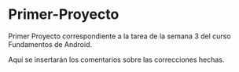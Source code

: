 # Primer-Proyecto
Primer Proyecto correspondiente a la tarea de la semana 3 del curso Fundamentos de Android.

Aquí se insertarán los comentarios sobre las correcciones hechas.

